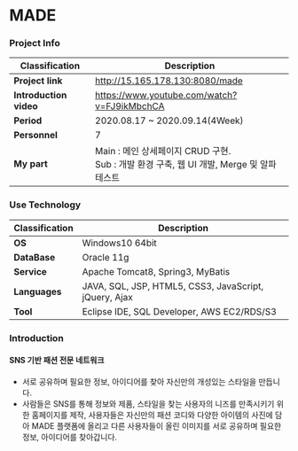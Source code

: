 # MADE
### Project Info
| Classification | Description |
| --- | --- |
| **Project link** | http://15.165.178.130:8080/made |
| **Introduction video** | https://www.youtube.com/watch?v=FJ9ikMbchCA |
| **Period** | 2020.08.17 ~ 2020.09.14(4Week) |
| **Personnel** | 7 |
| **My part** | Main : 메인 상세페이지 CRUD 구현.<br/>Sub : 개발 환경 구축, 웹 UI 개발, Merge 및 알파테스트 |
   
### Use Technology
| Classification | Description |
| --- | --- |
| **OS** | Windows10 64bit |
| **DataBase** | Oracle 11g |
| **Service** | Apache Tomcat8, Spring3, MyBatis |
| **Languages** | JAVA, SQL, JSP, HTML5, CSS3, JavaScript, jQuery, Ajax |
| **Tool** | Eclipse IDE, SQL Developer, AWS EC2/RDS/S3 |
   
### Introduction
#### SNS 기반 패션 전문 네트워크
* 서로 공유하며 필요한 정보, 아이디어를 찾아 자신만의 개성있는 스타일을 만듭니다.
* 사람들은 SNS를 통해 정보와 제품, 스타일을 찾는 사용자의 니즈를 만족시키기 위한 홈페이지를 제작, 사용자들은 자신만의 패션 코디와 다양한 아이템의 사진에 담아 MADE 플랫폼에 올리고 다른 사용자들이 올린 이미지를 서로 공유하며 필요한 정보, 아이디어를 찾아갑니다.
